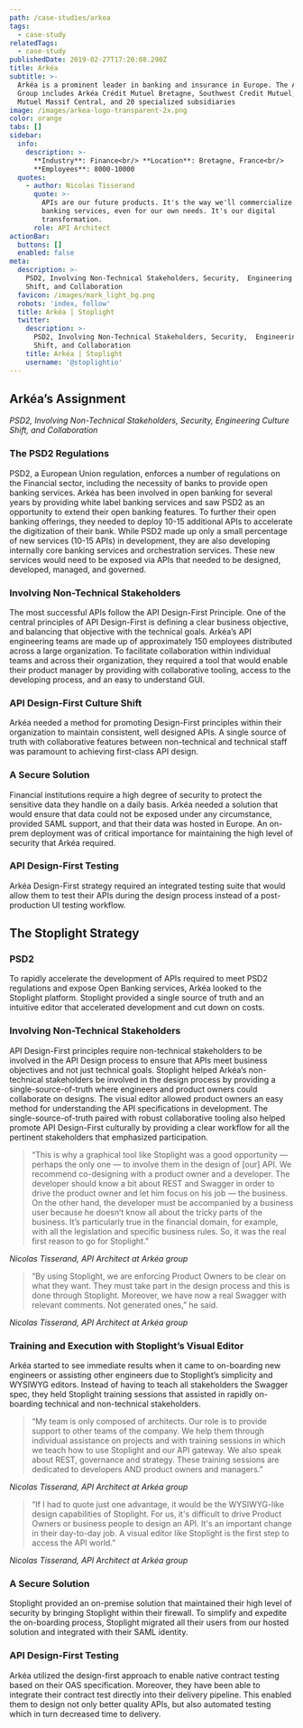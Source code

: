 ```yaml
---
path: /case-studies/arkea
tags:
  - case-study
relatedTags:
  - case-study
publishedDate: 2019-02-27T17:20:08.290Z
title: Arkéa
subtitle: >-
  Arkéa is a prominent leader in banking and insurance in Europe. The Arkéa
  Group includes Arkéa Crédit Mutuel Bretagne, Southwest Credit Mutuel, Crédit
  Mutuel Massif Central, and 20 specialized subsidiaries
image: /images/arkea-logo-transparent-2x.png
color: orange
tabs: []
sidebar:
  info:
    description: >-
      **Industry**: Finance<br/> **Location**: Bretagne, France<br/>
      **Employees**: 8000-10000
  quotes:
    - author: Nicolas Tisserand
      quote: >-
        APIs are our future products. It's the way we'll commercialize our
        banking services, even for our own needs. It's our digital
        transformation.
      role: API Architect
actionBar:
  buttons: []
  enabled: false
meta:
  description: >-
    PSD2, Involving Non-Technical Stakeholders, Security,  Engineering Culture
    Shift, and Collaboration
  favicon: /images/mark_light_bg.png
  robots: 'index, follow'
  title: Arkéa | Stoplight
  twitter:
    description: >-
      PSD2, Involving Non-Technical Stakeholders, Security,  Engineering Culture
      Shift, and Collaboration
    title: Arkéa | Stoplight
    username: '@stoplightio'
---
```

## Arkéa’s Assignment 

*PSD2, Involving Non-Technical Stakeholders, Security,  Engineering Culture Shift, and Collaboration*



### The PSD2 Regulations

PSD2, a European Union regulation, enforces a number of regulations on the Financial sector, including the necessity of banks to provide open banking services. Arkéa has been involved in open banking for several years by providing white label banking services and saw PSD2 as an opportunity to extend their open banking features. To further their open banking offerings, they needed to deploy 10-15 additional APIs to accelerate the digitization of their bank. While PSD2 made up only a small percentage of new services (10-15 APIs) in development, they are also developing internally core banking services and orchestration services. These new services would need to be exposed via APIs that needed to be designed, developed, managed, and governed. 



### Involving Non-Technical Stakeholders

The most successful APIs follow the API Design-First Principle. One of the central principles of API Design-First is defining a clear business objective, and balancing that objective with the technical goals. Arkéa’s API engineering teams are made up of approximately 150 employees distributed across a large organization. To facilitate collaboration within individual teams and across their organization, they required a tool that would enable their product manager by providing with collaborative tooling, access to the developing process, and an easy to understand GUI. 



### API Design-First Culture Shift 

Arkéa needed a method for promoting Design-First principles within their organization to maintain consistent, well designed APIs. A single source of truth with collaborative features between non-technical and technical staff was paramount to achieving first-class API design. 



### A Secure Solution

Financial institutions require a high degree of security to protect the sensitive data they handle on a daily basis. Arkéa needed a solution that would ensure that data could not be exposed under any circumstance, provided SAML support, and that their data was hosted in Europe.  An on-prem deployment was of critical importance for maintaining the high level of security that Arkéa required. 



### API Design-First Testing 

Arkéa Design-First strategy required an integrated testing suite that would allow them to test their APIs during the design process instead of a post-production UI testing workflow. 



## The Stoplight Strategy 



### PSD2

To rapidly accelerate the development of APIs required to meet PSD2 regulations and expose Open Banking services, Arkéa looked to the Stoplight platform. Stoplight provided a single source of truth and an intuitive editor that accelerated development and cut down on costs. 



### Involving Non-Technical Stakeholders 

API Design-First principles require non-technical stakeholders to be involved in the API Design process to ensure that APIs meet business objectives and not just technical goals. Stoplight helped Arkéa’s non-technical stakeholders be involved in the design process by providing a single-source-of-truth where engineers and product owners could collaborate on designs. The visual editor allowed product owners an easy method for understanding the API specifications in development. The single-source-of-truth paired with robust collaborative tooling also helped promote API Design-First culturally by providing a clear workflow for all the pertinent stakeholders that emphasized participation.  


>“This is why a graphical tool like Stoplight was a good opportunity — perhaps the only one — to involve them in the design of \[our] API. We recommend co-designing with a product owner and a developer. The developer should know a bit about REST and Swagger in order to drive the product owner and let him focus on his job — the business. On the other hand, the developer must be accompanied by a business user because he doesn’t know all about the tricky parts of the business. It’s particularly true in the financial domain, for example, with all the legislation and specific business rules. So, it was the real first reason to go for Stoplight.” 

*Nicolas Tisserand, API Architect at Arkéa group* 

>“By using Stoplight, we are enforcing Product Owners to be clear on what they want. They must take part in the design process and this is done through Stoplight. Moreover, we have now a real Swagger with relevant comments. Not generated ones,” he said.

*Nicolas Tisserand, API Architect at Arkéa group*



### Training and Execution with Stoplight’s Visual Editor

Arkéa started to see immediate results when it came to on-boarding new engineers or assisting other engineers due to Stoplight’s simplicity and WYSIWYG editors. Instead of having to teach all stakeholders the Swagger spec, they held Stoplight training sessions that assisted in rapidly on-boarding technical and non-technical stakeholders. 

>“My team is only composed of architects. Our role is to provide support to other teams of the company. We help them through individual assistance on projects and with training sessions in which we teach how to use Stoplight and our API gateway. We also speak about REST, governance and strategy. These training sessions are dedicated to developers AND product owners and managers.”

*Nicolas Tisserand, API Architect at Arkéa group*



>“If I had to quote just one advantage, it would be the WYSIWYG-like design capabilities of Stoplight. For us, it's difficult to drive Product Owners or business people to design an API. It's an important change in their day-to-day job. A visual editor like Stoplight is the first step to access the API world.”

*Nicolas Tisserand, API Architect at Arkéa group*



### A Secure Solution 

Stoplight provided an on-premise solution that maintained their high level of security by bringing Stoplight within their firewall. To simplify and expedite the on-boarding process, Stoplight migrated all their users from our hosted solution and integrated with their SAML identity.



### API Design-First Testing 

Arkéa utilized the design-first approach to enable native contract testing based on their OAS specification. Moreover, they have been able to integrate their contract test directly into their delivery pipeline. This enabled them to design not only better quality APIs, but also automated testing which in turn decreased time to delivery.
